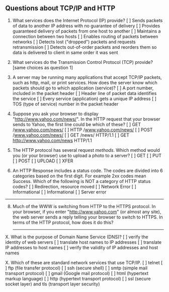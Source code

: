 ## Questions about TCP/IP and HTTP

1. What services does the Internet Protocol (IP) provide?
   [ ] Sends packets of data to another IP address with no guarantee of delivery
   [ ] Provides guaranteed delivery of packets from one host to another
   [ ] Maintains a connection between two hosts
   [ ] Enables routing of packets between networks
   [ ] Detects lost ("dropped") packets and requests retransmission
   [ ] Detects out-of-order packets and reorders them so data is delivered to client in same order it was sent

2. What services do the Transmission Control Protocol (TCP) provide?
   [same choices as question 1]

3. A server may be running many applications that accept TCP/IP packets, such as http, mail, or print services.  How does the server know which packets should go to which application (service)?
   [ ] A port number, included in the packet header 
   [ ] Header line of packet data identifies the service
   [ ] Every service (application) gets a unique IP address
   [ ] TOS (type of service) number in the packet header

4. Suppose you ask your browser to display "http://www.yahoo.com/news/".  In the HTTP request that your browser sends to Yahoo, the first line could be which of these?
   [ ] GET  /www.yahoo.com/news/
   [ ] HTTP /www.yahoo.com/news/
   [ ] POST /www.yahoo.com/news/
   [ ] GET /news/  HTTP/1.1
   [ ] GET http://www.yahoo.com/news HTTP/1.1

5. The HTTP protocol has several request *methods*.  Which method would you (or your browser) use to upload a photo to a server?
   [ ] GET
   [ ] PUT
   [ ] POST
   [ ] UPLOAD
   [ ] XFER

6. An HTTP Response includes a status code.  The codes are divided into 6 categories based on the first digit.  For example 2xx codes mean Success.
Which of the following is NOT a category of HTTP status codes?
   [ ] Redirection, resource moved
   [ ] Network Error
   [ ] Informational
   [ ] Informational
   [ ] Server error

---

8. Much of the WWW is switching from HTTP to the HTTPS protocol.  In your browser, if you enter "http://www.yahoo.com" (or almost any site), the web server sends a reply telling your browser to switch to HTTPS.  In terms of the HTTP protocol, how does it do this?
   _______________________________________________________________



X. What is the purpose of Domain Name Service (DNS)?
   [ ] verify the identity of web servers
   [ ] translate host names to IP addresses
   [ ] translate IP addresses to host names
   [ ] verify the validity of IP addresses and host names

X. Which of these are standard network services that use TCP/IP.
   [ ] telnet
   [ ] ftp (file transfer protocol)
   [ ] ssh (secure shell)
   [ ] smtp (simple mail transport protocol)
   [ ] gmail (Google mail protocol)
   [ ] html (hypertext markup language)
   [ ] http (hypertext transport protocol)
   [ ] ssl (secure socket layer) and tls (transport layer security)
 
